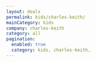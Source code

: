 ```yaml
---
layout: deals
permalink: kids/charles-keith/
mainCategory: kids
company: charles-keith
category: all
pagination:
  enabled: true
  category: kids, charles-keith,
---
```







      

  

